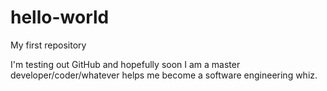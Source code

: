 # hello-world
My first repository

I'm testing out GitHub and hopefully soon I am a master developer/coder/whatever helps me become a software engineering whiz.
